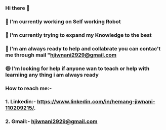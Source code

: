 ### Hi there 👋
### 🔭 I'm currently working on Self working Robot
### 🌱 I'm currently trying to expand my Knowledge to the best
### 👯 I'm am always ready to help and collabrate you can contac't me through mail "hjiwnani2929@gmail.com
### 😄 I'm looking for help if anyone wan to teach or help with learniing any thing i am always ready
### How to reach me:- 
### 1. Linkedin:- https://www.linkedin.com/in/hemang-jiwnani-110209215/.
### 2. Gmail:- hjiwnani2929@gmail.com

<!--
**Hjiwnain/hjiwnain** is a ✨ _special_ ✨ repository because its `README.md` (this file) appears on your GitHub profile.

Here are some ideas to get you started:

- 🔭 I’m currently working on ...
- 🌱 I’m currently learning ...
- 👯 I’m looking to collaborate on ...
- 🤔 I’m looking for help with ...
- 💬 Ask me about ...
- 📫 How to reach me: ...
- 😄 Pronouns: ...
- ⚡ Fun fact: ...
-->
